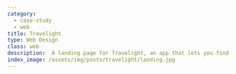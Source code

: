 ```yaml
---
category:
  - case-study
  - web
title: Travelight
type: Web Design
class: web
description:  A landing page for Travelight, an app that lets you find the shortest route to your destination.
index_image: /assets/img/posts/travelight/landing.jpg
---
```

